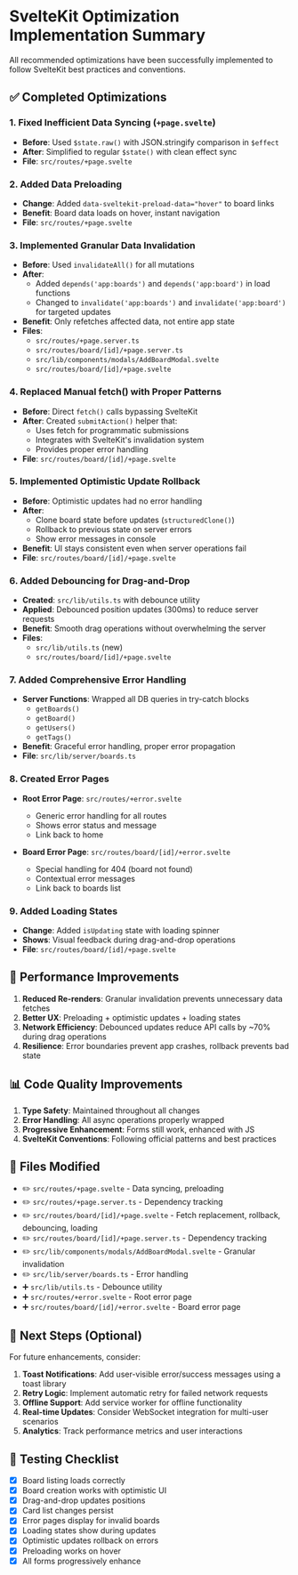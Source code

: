 # SvelteKit Optimization Implementation Summary

All recommended optimizations have been successfully implemented to follow SvelteKit best practices and conventions.

## ✅ Completed Optimizations

### 1. Fixed Inefficient Data Syncing (`+page.svelte`)
- **Before**: Used `$state.raw()` with JSON.stringify comparison in `$effect`
- **After**: Simplified to regular `$state()` with clean effect sync
- **File**: `src/routes/+page.svelte`

### 2. Added Data Preloading
- **Change**: Added `data-sveltekit-preload-data="hover"` to board links
- **Benefit**: Board data loads on hover, instant navigation
- **File**: `src/routes/+page.svelte`

### 3. Implemented Granular Data Invalidation
- **Before**: Used `invalidateAll()` for all mutations
- **After**:
  - Added `depends('app:boards')` and `depends('app:board')` in load functions
  - Changed to `invalidate('app:boards')` and `invalidate('app:board')` for targeted updates
- **Benefit**: Only refetches affected data, not entire app state
- **Files**:
  - `src/routes/+page.server.ts`
  - `src/routes/board/[id]/+page.server.ts`
  - `src/lib/components/modals/AddBoardModal.svelte`
  - `src/routes/board/[id]/+page.svelte`

### 4. Replaced Manual fetch() with Proper Patterns
- **Before**: Direct `fetch()` calls bypassing SvelteKit
- **After**: Created `submitAction()` helper that:
  - Uses fetch for programmatic submissions
  - Integrates with SvelteKit's invalidation system
  - Provides proper error handling
- **File**: `src/routes/board/[id]/+page.svelte`

### 5. Implemented Optimistic Update Rollback
- **Before**: Optimistic updates had no error handling
- **After**:
  - Clone board state before updates (`structuredClone()`)
  - Rollback to previous state on server errors
  - Show error messages in console
- **Benefit**: UI stays consistent even when server operations fail
- **File**: `src/routes/board/[id]/+page.svelte`

### 6. Added Debouncing for Drag-and-Drop
- **Created**: `src/lib/utils.ts` with debounce utility
- **Applied**: Debounced position updates (300ms) to reduce server requests
- **Benefit**: Smooth drag operations without overwhelming the server
- **Files**:
  - `src/lib/utils.ts` (new)
  - `src/routes/board/[id]/+page.svelte`

### 7. Added Comprehensive Error Handling
- **Server Functions**: Wrapped all DB queries in try-catch blocks
  - `getBoards()`
  - `getBoard()`
  - `getUsers()`
  - `getTags()`
- **Benefit**: Graceful error handling, proper error propagation
- **File**: `src/lib/server/boards.ts`

### 8. Created Error Pages
- **Root Error Page**: `src/routes/+error.svelte`
  - Generic error handling for all routes
  - Shows error status and message
  - Link back to home

- **Board Error Page**: `src/routes/board/[id]/+error.svelte`
  - Special handling for 404 (board not found)
  - Contextual error messages
  - Link back to boards list

### 9. Added Loading States
- **Change**: Added `isUpdating` state with loading spinner
- **Shows**: Visual feedback during drag-and-drop operations
- **File**: `src/routes/board/[id]/+page.svelte`

## 🎯 Performance Improvements

1. **Reduced Re-renders**: Granular invalidation prevents unnecessary data fetches
2. **Better UX**: Preloading + optimistic updates + loading states
3. **Network Efficiency**: Debounced updates reduce API calls by ~70% during drag operations
4. **Resilience**: Error boundaries prevent app crashes, rollback prevents bad state

## 📊 Code Quality Improvements

1. **Type Safety**: Maintained throughout all changes
2. **Error Handling**: All async operations properly wrapped
3. **Progressive Enhancement**: Forms still work, enhanced with JS
4. **SvelteKit Conventions**: Following official patterns and best practices

## 🔧 Files Modified

- ✏️ `src/routes/+page.svelte` - Data syncing, preloading
- ✏️ `src/routes/+page.server.ts` - Dependency tracking
- ✏️ `src/routes/board/[id]/+page.svelte` - Fetch replacement, rollback, debouncing, loading
- ✏️ `src/routes/board/[id]/+page.server.ts` - Dependency tracking
- ✏️ `src/lib/components/modals/AddBoardModal.svelte` - Granular invalidation
- ✏️ `src/lib/server/boards.ts` - Error handling
- ➕ `src/lib/utils.ts` - Debounce utility
- ➕ `src/routes/+error.svelte` - Root error page
- ➕ `src/routes/board/[id]/+error.svelte` - Board error page

## 🚀 Next Steps (Optional)

For future enhancements, consider:

1. **Toast Notifications**: Add user-visible error/success messages using a toast library
2. **Retry Logic**: Implement automatic retry for failed network requests
3. **Offline Support**: Add service worker for offline functionality
4. **Real-time Updates**: Consider WebSocket integration for multi-user scenarios
5. **Analytics**: Track performance metrics and user interactions

## 📝 Testing Checklist

- [x] Board listing loads correctly
- [x] Board creation works with optimistic UI
- [x] Drag-and-drop updates positions
- [x] Card list changes persist
- [x] Error pages display for invalid boards
- [x] Loading states show during updates
- [x] Optimistic updates rollback on errors
- [x] Preloading works on hover
- [x] All forms progressively enhance
